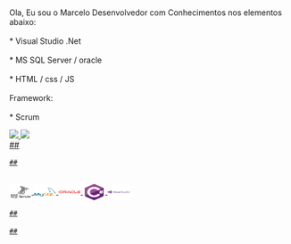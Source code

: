 <br>Ola, Eu sou o Marcelo Desenvolvedor com Conhecimentos nos elementos abaixo:</br>
<br>                  	* Visual Studio .Net</br>
<br>				  	* MS SQL Server / oracle</br>
<br>				  	* HTML / css / JS</br>
<br>				Framework:<br>
<br>					* Scrum</br>
 <div>
  <a href="https://github.com/Marcelowwww">
  <img height="180em" src="https://github-readme-stats.vercel.app/api?username=Marcelowwww&show_icons=true&theme=dark&include_all_commits=true&count_private=true"/>
  <img height="180em" src="https://github-readme-stats.vercel.app/api/top-langs/?username=Marcelowwww&layout=compact&langs_count=7&theme=dark"/>
</div>
	##
	
	##
	
<div style="display: inline_block"><br>
  <img align="center" alt="Cel-Csharp" height="30" width="40" src="https://raw.githubusercontent.com/Marcelowwww/Marcelowwww/master/.github/icons/microsoftsqlserver/microsoftsqlserver-plain-wordmark.svg">
  <img align="center" alt="Cel-Csharp" height="30" width="40" src="https://raw.githubusercontent.com/Marcelowwww/Marcelowwww/master/.github/icons/mysql/mysql-original-wordmark.svg">
  <img align="center" alt="Cel-Csharp" height="30" width="40" src="https://raw.githubusercontent.com/Marcelowwww/Marcelowwww/master/.github/icons/oracle/oracle-original.svg">
  <img align="center" alt="Cel-Csharp" height="30" width="40" src="https://raw.githubusercontent.com/Marcelowwww/Marcelowwww/master/.github/icons/csharp/csharp-original.svg">
  <img align="center" alt="Cel-Csharp" height="30" width="40" src="https://raw.githubusercontent.com/Marcelowwww/Marcelowwww/master/.github/icons/visualstudio/visualstudio-plain-wordmark.svg">
</div>
  
	##
	
	##